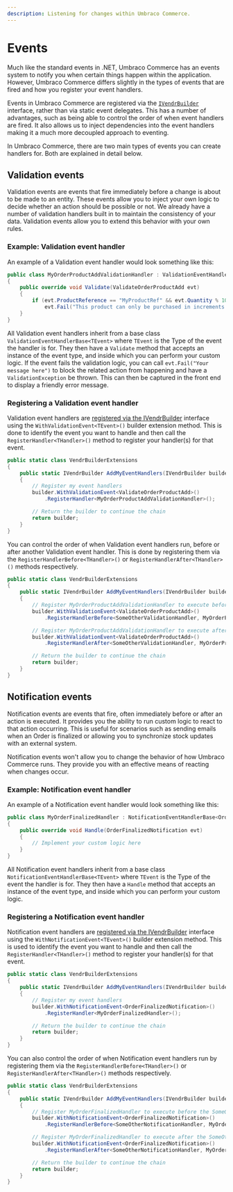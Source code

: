 ```yaml
---
description: Listening for changes within Umbraco Commerce.
---
```


# Events

Much like the standard events in .NET, Umbraco Commerce has an events system to notify you when certain things happen within the application. However, Umbraco Commerce differs slightly in the types of events that are fired and how you register your event handlers.

Events in Umbraco Commerce are registered via the [`IVendrBuilder`](vendr-builder.md) interface, rather than via static event delegates. This has a number of advantages, such as being able to control the order of when event handlers are fired. It also allows us to inject dependencies into the event handlers making it a much more decoupled approach to eventing.

In Umbraco Commerce, there are two main types of events you can create handlers for. Both are explained in detail below.

## Validation events

Validation events are events that fire immediately before a change is about to be made to an entity. These events allow you to inject your own logic to decide whether an action should be possible or not. We already have a number of validation handlers built in to maintain the consistency of your data. Validation events allow you to extend this behavior with your own rules.

### Example: Validation event handler

An example of a Validation event handler would look something like this:

```csharp
public class MyOrderProductAddValidationHandler : ValidationEventHandlerBase<ValidateOrderProductAdd>
{
    public override void Validate(ValidateOrderProductAdd evt)
    {
        if (evt.ProductReference == "MyProductRef" && evt.Quantity % 10 != 0)
            evt.Fail("This product can only be purchased in increments of 10");
    }
}

```

All Validation event handlers inherit from a base class `ValidationEventHandlerBase<TEvent>` where `TEvent` is the Type of the event the handler is for. They then have a `Validate` method that accepts an instance of the event type, and inside which you can perform your custom logic. If the event fails the validation logic, you can call `evt.Fail("Your message here")` to block the related action from happening and have a `ValidationException` be thrown. This can then be captured in the front end to display a friendly error message.

### Registering a Validation event handler

Validation event handlers are [registered via the IVendrBuilder](vendr-builder.md) interface using the `WithValidationEvent<TEvent>()` builder extension method. This is done to identify the event you want to handle and then call the `RegisterHandler<THandler>()` method to register your handler(s) for that event.

```csharp
public static class VendrBuilderExtensions
{
    public static IVendrBuilder AddMyEventHandlers(IVendrBuilder builder)
    {
        // Register my event handlers
        builder.WithValidationEvent<ValidateOrderProductAdd>()
            .RegisterHandler<MyOrderProductAddValidationHandler>();

        // Return the builder to continue the chain
        return builder;
    }
}
```

You can control the order of when Validation event handlers run, before or after another Validation event handler. This is done by registering them via the `RegisterHandlerBefore<THandler>()` or `RegisterHandlerAfter<THandler>()` methods respectively.

```csharp
public static class VendrBuilderExtensions
{
    public static IVendrBuilder AddMyEventHandlers(IVendrBuilder builder)
    {
        // Register MyOrderProductAddValidationHandler to execute before the SomeOtherValidationHandler handler
        builder.WithValidationEvent<ValidateOrderProductAdd>()
            .RegisterHandlerBefore<SomeOtherValidationHandler, MyOrderProductAddValidationHandler>();

        // Register MyOrderProductAddValidationHandler to execute after the SomeOtherValidationHandler handler
        builder.WithValidationEvent<ValidateOrderProductAdd>()
            .RegisterHandlerAfter<SomeOtherValidationHandler, MyOrderProductAddValidationHandler>();

        // Return the builder to continue the chain
        return builder;
    }
}
```

## Notification events

Notification events are events that fire, often immediately before or after an action is executed. It provides you the ability to run custom logic to react to that action occurring. This is useful for scenarios such as sending emails when an Order is finalized or allowing you to synchronize stock updates with an external system.

Notification events won't allow you to change the behavior of how Umbraco Commerce runs. They provide you with an effective means of reacting when changes occur.

### Example: Notification event handler

An example of a Notification event handler would look something like this:

```csharp
public class MyOrderFinalizedHandler : NotificationEventHandlerBase<OrderFinalizedNotification>
{
    public override void Handle(OrderFinalizedNotification evt)
    {
        // Implement your custom logic here
    }
}

```

All Notification event handlers inherit from a base class `NotificationEventHandlerBase<TEvent>` where `TEvent` is the Type of the event the handler is for. They then have a `Handle` method that accepts an instance of the event type, and inside which you can perform your custom logic.

### Registering a Notification event handler

Notification event handlers are [registered via the IVendrBuilder](vendr-builder.md) interface using the `WithNotificationEvent<TEvent>()` builder extension method. This is used to identify the event you want to handle and then call the `RegisterHandler<THandler>()` method to register your handler(s) for that event.

```csharp
public static class VendrBuilderExtensions
{
    public static IVendrBuilder AddMyEventHandlers(IVendrBuilder builder)
    {
        // Register my event handlers
        builder.WithNotificationEvent<OrderFinalizedNotification>()
            .RegisterHandler<MyOrderFinalizedHandler>();

        // Return the builder to continue the chain
        return builder;
    }
}
```

You can also control the order of when Notification event handlers run by registering them via the `RegisterHandlerBefore<THandler>()` or `RegisterHandlerAfter<THandler>()` methods respectively.

```csharp
public static class VendrBuilderExtensions
{
    public static IVendrBuilder AddMyEventHandlers(IVendrBuilder builder)
    {
        // Register MyOrderFinalizedHandler to execute before the SomeOtherNotificationHandler handler
        builder.WithNotificationEvent<OrderFinalizedNotification>()
            .RegisterHandlerBefore<SomeOtherNotificationHandler, MyOrderFinalizedHandler>();

        // Register MyOrderFinalizedHandler to execute after the SomeOtherNotificationHandler handler
        builder.WithNotificationEvent<OrderFinalizedNotification>()
            .RegisterHandlerAfter<SomeOtherNotificationHandler, MyOrderFinalizedHandler>();

        // Return the builder to continue the chain
        return builder;
    }
}
```
